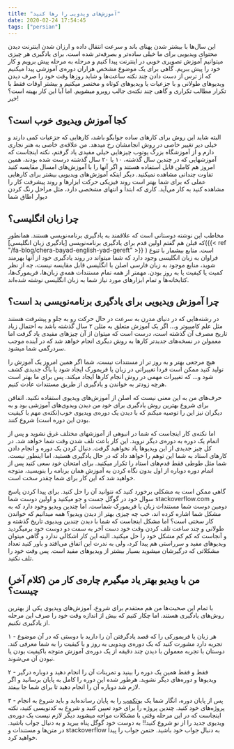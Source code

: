 ```yaml
---
title: "آموزش‌های ویدویی را رها کنید"
date: 2020-02-24 17:54:45
tags: ["persian"]
---
```


این سال‌ها با بیشتر شدن پهنای باند و سرعت انتقال داده و ارزان شدن اینترنت دیدن محتوای ویدیویی برای ما خیلی ساده‌تر و بصرفه‌تر شده است. برای یادگیری هر چیزی میتوانیم آموزش تصویری خوبی در اینترنت پیدا کنیم و مرحله به مرحله پیش برویم و کار خود را پیش ببریم. گاهی برای یک موضوع مشخص هزاران دوره‌ی آموزشی پیدا میکنیم که از ترس از دست دادن چند نکته ساعت‌ها و شاید روزها وقت خود را صرف دیدن ویدیوهای طولانی و با جزعیات یا ویدیوهای کوتاه و مختصر میکنیم و بیشتر اوقات فقط با تکرار مطالب تکراری و گاهی چند نکته‌ی جالب روبرو میشویم. اما آیا این کار بهینه است؟ خیر!

## کجا آموزش ویدیوی خوب است؟

البته شاید این روش برای کارهای ساده جوابگو باشد، کارهایی که جزعیات کمی دارند و خیلی دیر تغییر خاصی در روش انجامشان رخ میدهد. من علاقه‌ی خاصی به هنر نجاری دارم و از آموزشگاه بزرگ یوتوب چیزهایی خیلی مفیدی یاد گرفتم، نکته اینجاست که آموزشهایی که در چندین سال گذشته، ۱۰ یا ۲۰ سال گذشته درست شده بودند، همین امروز هم کاملن قابل استفاده هستند و اگر آنها را با آموزش‌های امسال مقایسه کنید تفاوت چندانی مشاهده نمیکنید. دیگر اینکه آموزش‌های ویدیویی بیشتر برای کارهایی عملی که برای شما بهتر است روند فیزیکی حرکت ابزارها و روند پیشرفت کار را مشاهده کنید به کار می‌آید. کاری که ابتدا و انتهای مشخصی دارد، مثل مراحل رنگ کردن دیوار اطاق شما

## چرا زبان انگلیسی؟

مخاطب این نوشته دوستانی است که علاقمند به یادگیری برنامه‌نویسی هستند. همانطور که قبلن هم گفتم اولین قدم برای یادگیری برنامه‌نویسی [یادگیری زبان انگلیسی]({{< ref "/fa-blog/chera-bayad-english-yad-gereft" >}}
) است. منابع بیشمار با تنوع فراوان به زبان انگلیسی وجود دارد که شما میتواند در روند یادگیری خود از آنها بهرمند شوید، منابع موجود به زبان فارسی اصلن با انگلیسی قابل مقایسه نیست، چه از نظر کمیت یا کیفیت یا به روز بودن. مهمتر از همه تمام مستندات همه‌ی زبان‌ها، فریمورک‌ها، کتابخانه‌ها و تمام ابزارهای مورد نیاز شما به زبان انگلیسی نوشته شده‌اند.

## چرا آموزش ویدیویی برای یادگیری برنامه‌نویسی بد است؟

در رشته‌هایی که در دنیای مدرن به سرعت در حال حرکت رو به جلو و پیشرفت هستند مثل علم کامیپوتر و... اگر یک آموزش متعلق به مثلن ۲ سال گذشته باشد به احتمال زیاد تاریخ مصرف آن گذشته است، درست است که میتوان از آن چیزهای مفیدی یاد گرفت اما معمولن در نسخه‌های جدیدتر کارها به روش دیگری انجام خواهد شد که در آینده موجب سردرگمی شما میشود.

هیچ مرجعی بهتر و به روز تر از مستندات نیست، شما اگر همین امروز یک آموزش را تولید کنید ممکن است فردا تغییراتی در زبان یا فریمورک ایجاد شود یا باگ جدیدی کشف شود و... که تغییرات مهمی در روش انجام کارها ایجاد میکند. پس برای ما بهتر است هرچه زودتر به خواندن و یادگیری از طریق مستندات عادت کنیم.

حرف‌های من به این معنی نیست که اصلن از آموزش‌های ویدیوی استفاده نکنید. اتفاقن برای شروع بهترین روش یادگیری برای خود من دیدن ویدوی‌های آموزشی بود و به دیگران نیز این را توصیه میکنم که با دیدن یک دوره‌ی ویدیوی خوب(نکته‌ی مهم با کیفیت بودن این دوره است) شروع کنند.

اما نکته‌ی کار اینجاست که شما در انبوهی از آموزشهای مختلف غرق نشوید و پس از اتمام یک دوره به دوره‌ی دیگر نروید. این کار باعث تلف شدن وقت شما خواهد شد. در کل چیز جدیدی از این ویدیوها یاد نخواهید گرفت. دنبال کردن یک دوره و انجام دادن کارهای استاد به شما این توهم را خواهد داد که در حال یادگیری هستید، اما اینطور نیست. شما مثل طوطی فقط قدم‌های استاد را تکرار میکنید. برای امتحان خود سعی کنید پس از اتمام دوره دوباره از اول بدون نگاه کردن به آموزش همان برنامه را بنویسید، متوجه خواهید شد که این کار برای شما چقدر سخت است.

گاهی ممکن است به مشکلی برخورد کنید که نتوانید آن را حل کنید. برای پیدا کردن پاسخ سوال خود در گوگل جست و جو میکنید و اولین دوست شما stackoverflow.com و دومین دوست شما مستندات زبان یا فریمورک شماست. اما چندین ویدیو وجود دارد که به مشکل شما اشاره کرده اند، خب چه چیزی بهتر از دیدن ویدیو؟ همه میدانیم که خواندن کار سختی است؟ اما مشکل اینجاست که شما با دیدن چندین ویدیوی تاریخ گذشته و طولانی و چند ساعت تلف کردن وقت خود دست آخر به سمت دو دوست خود برمیگردید و آنجاست که کم کم مشکل خود را حل میکنید. البته این کار اشکالی ندارد و گاهی میتوان ویدیوهای مفید و سرراستی هم پیدا کرد، ولی به ندرت این اتفاق می‌افتد و باور کنید تعداد مشکلاتی که درگیرشان میشوید بسیار بیشتر از ویدیوهای مفید است. پس وقت خود را تلف نکنید.

## (کلام آخر) من با ویدیو بهتر یاد میگیرم چاره‌ی کار من چیست؟

با تمام این صحبت‌ها من هم معتقدم برای شروع، آموزش‌های ویدیوی یکی از بهترین روش‌های یادگیری هستند. اما چکار کنیم که بیش از اندازه وقت خود را صرف این مرحله از یادگیری نکنیم.

۱ - هر زبان یا فریمورکی را که قصد یادگرفتن آن را دارید با دوستی که در آن موضوع تجربه دارد مشورت کنید که یک دوره‌ی ویدویی به روز و با کیفیت را به شما معرفی کند. دوستان با تجربه معمولن با دیدن چند دقیقه از یک دوره‌ی آموزش متوجه باکیفیت بودن یا نبودن آن می‌شوند.

۲ - فقط و فقط همین یک دوره را بینید و تمرینات آن را انجام دهید و دوباره درگیر ویدیوها و دوره‌های دیگر نشوید. هرطور شده این دوره را کامل به پایان برسانید و اگر لازم شد دوباره آن را انجام دهید تا برای شما جا بیفتد.

۳ - پس از پایان دوره، انگار شما یک [بوتکمپ](https://en.wikipedia.org/wiki/Dev_Bootcamp) را به پایان رسانده‌اید و باید شروع به انجام پروژه‌های خود کنید. چندین پروژه را برای خود تعیین کنید و شروع به کدنویسی کنید، نکته اینجاست که در این مرحله وقتی با مشکلات مواجه میشوید دیگر لازم نیست یک دوره‌ی ویدیوی جدید را از نو شروع کنید!! به دوست خود گوگل پناه ببرید و به دنبال جواب باشید. در متن‌ها و مستندات و stackoverflow به دنبال جواب خود باشید. حتمن جواب را پیدا خواهید کرد.
